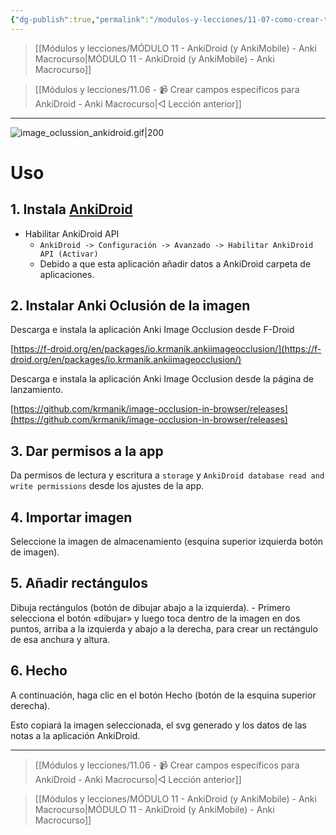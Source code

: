 ```yaml
---
{"dg-publish":true,"permalink":"/modulos-y-lecciones/11-07-como-crear-tarjetas-anki-de-oclusion-de-imagenes-en-anki-droid-anki-macrocurso/","noteIcon":"","updated":"2024-05-22T21:35:48.540+02:00"}
---
```



> [[Módulos y lecciones/MÓDULO 11 - AnkiDroid (y AnkiMobile) - Anki Macrocurso\|MÓDULO 11 - AnkiDroid (y AnkiMobile) - Anki Macrocurso]]

> [[Módulos y lecciones/11.06 - 📹 Crear campos específicos para AnkiDroid - Anki Macrocurso\|◁ Lección anterior]]

---

![image_oclussion_ankidroid.gif|200](/img/user/ANEXOS/image_oclussion_ankidroid.gif)

# Uso
## 1. Instala [AnkiDroid](https://github.com/ankidroid/Anki-Android)

- Habilitar AnkiDroid API  
	- `AnkiDroid -> Configuración -> Avanzado -> Habilitar AnkiDroid API (Activar)`
	- Debido a que esta aplicación añadir datos a AnkiDroid carpeta de aplicaciones.
	    

## 2. Instalar Anki Oclusión de la imagen
Descarga e instala la aplicación Anki Image Occlusion desde F-Droid

[https://f-droid.org/en/packages/io.krmanik.ankiimageocclusion/](https://f-droid.org/en/packages/io.krmanik.ankiimageocclusion/)

Descarga e instala la aplicación Anki Image Occlusion desde la página de lanzamiento.

[https://github.com/krmanik/image-occlusion-in-browser/releases](https://github.com/krmanik/image-occlusion-in-browser/releases)

## 3. Dar permisos a la app
Da permisos de lectura y escritura a `storage` y `AnkiDroid database read and write permissions` desde los ajustes de la app.

## 4. Importar imagen

Seleccione la imagen de almacenamiento (esquina superior izquierda botón de imagen).

## 5. Añadir rectángulos
Dibuja rectángulos (botón de dibujar abajo a la izquierda). - Primero selecciona el botón «dibujar» y luego toca dentro de la imagen en dos puntos, arriba a la izquierda y abajo a la derecha, para crear un rectángulo de esa anchura y altura.

## 6. Hecho
A continuación, haga clic en el botón Hecho (botón de la esquina superior derecha).

Esto copiará la imagen seleccionada, el svg generado y los datos de las notas a la aplicación AnkiDroid.

---

> [[Módulos y lecciones/11.06 - 📹 Crear campos específicos para AnkiDroid - Anki Macrocurso\|◁ Lección anterior]]

> [[Módulos y lecciones/MÓDULO 11 - AnkiDroid (y AnkiMobile) - Anki Macrocurso\|MÓDULO 11 - AnkiDroid (y AnkiMobile) - Anki Macrocurso]]